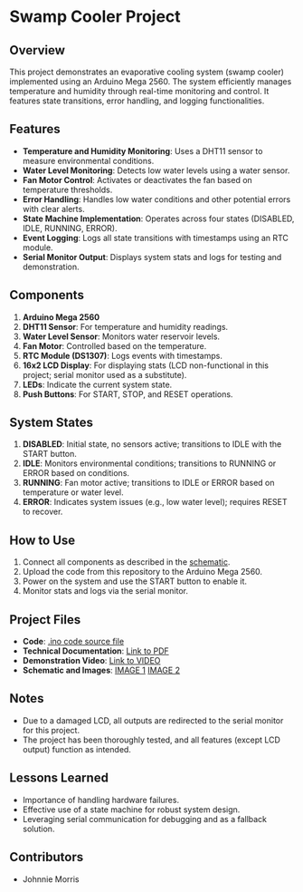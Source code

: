 # Swamp Cooler Project

## Overview
This project demonstrates an evaporative cooling system (swamp cooler) implemented using an Arduino Mega 2560. The system efficiently manages temperature and humidity through real-time monitoring and control. It features state transitions, error handling, and logging functionalities.

## Features
- **Temperature and Humidity Monitoring**: Uses a DHT11 sensor to measure environmental conditions.
- **Water Level Monitoring**: Detects low water levels using a water sensor.
- **Fan Motor Control**: Activates or deactivates the fan based on temperature thresholds.
- **Error Handling**: Handles low water conditions and other potential errors with clear alerts.
- **State Machine Implementation**: Operates across four states (DISABLED, IDLE, RUNNING, ERROR).
- **Event Logging**: Logs all state transitions with timestamps using an RTC module.
- **Serial Monitor Output**: Displays system stats and logs for testing and demonstration.

## Components
1. **Arduino Mega 2560**
2. **DHT11 Sensor**: For temperature and humidity readings.
3. **Water Level Sensor**: Monitors water reservoir levels.
4. **Fan Motor**: Controlled based on the temperature.
5. **RTC Module (DS1307)**: Logs events with timestamps.
6. **16x2 LCD Display**: For displaying stats (LCD non-functional in this project; serial monitor used as a substitute).
7. **LEDs**: Indicate the current system state.
8. **Push Buttons**: For START, STOP, and RESET operations.

## System States
1. **DISABLED**: Initial state, no sensors active; transitions to IDLE with the START button.
2. **IDLE**: Monitors environmental conditions; transitions to RUNNING or ERROR based on conditions.
3. **RUNNING**: Fan motor active; transitions to IDLE or ERROR based on temperature or water level.
4. **ERROR**: Indicates system issues (e.g., low water level); requires RESET to recover.

## How to Use
1. Connect all components as described in the [schematic](#).
2. Upload the code from this repository to the Arduino Mega 2560.
3. Power on the system and use the START button to enable it.
4. Monitor stats and logs via the serial monitor.

## Project Files
- **Code**: [.ino code source file](https://github.com/1103-Morris-Johnnie/CPE-FINAL/blob/main/final.ino)
- **Technical Documentation**: [Link to PDF](https://github.com/1103-Morris-Johnnie/CPE-FINAL/blob/main/Swamp%20Cooler%20Project_%20Technical%20Documentation.pdf)
- **Demonstration Video**: [Link to VIDEO](https://drive.google.com/file/d/1EAl_E3XD91zJ_fDKtCRgpQ05zIT8ZeWR/view?usp=drive_link)
- **Schematic and Images**: [IMAGE 1](https://github.com/1103-Morris-Johnnie/CPE-FINAL/blob/main/image%201.jpg)  [IMAGE 2](https://github.com/1103-Morris-Johnnie/CPE-FINAL/blob/main/image%202.png)

## Notes
- Due to a damaged LCD, all outputs are redirected to the serial monitor for this project.
- The project has been thoroughly tested, and all features (except LCD output) function as intended.

## Lessons Learned
- Importance of handling hardware failures.
- Effective use of a state machine for robust system design.
- Leveraging serial communication for debugging and as a fallback solution.

## Contributors
- Johnnie Morris
